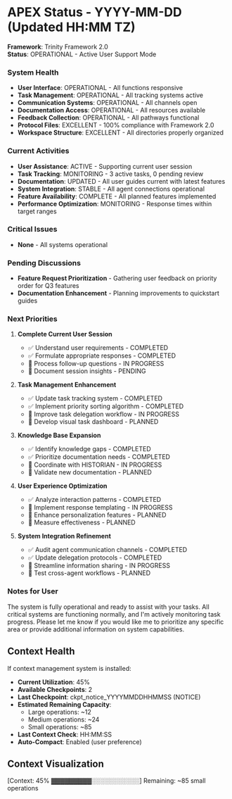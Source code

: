 # APEX Status - YYYY-MM-DD (Updated HH:MM TZ)

**Framework**: Trinity Framework 2.0  
**Status**: OPERATIONAL - Active User Support Mode

### System Health
- **User Interface**: OPERATIONAL - All functions responsive
- **Task Management**: OPERATIONAL - All tracking systems active
- **Communication Systems**: OPERATIONAL - All channels open
- **Documentation Access**: OPERATIONAL - All resources available
- **Feedback Collection**: OPERATIONAL - All pathways functional
- **Protocol Files**: EXCELLENT - 100% compliance with Framework 2.0
- **Workspace Structure**: EXCELLENT - All directories properly organized

### Current Activities
- **User Assistance**: ACTIVE - Supporting current user session
- **Task Tracking**: MONITORING - 3 active tasks, 0 pending review
- **Documentation**: UPDATED - All user guides current with latest features
- **System Integration**: STABLE - All agent connections operational
- **Feature Availability**: COMPLETE - All planned features implemented
- **Performance Optimization**: MONITORING - Response times within target ranges

### Critical Issues
- **None** - All systems operational

### Pending Discussions
- **Feature Request Prioritization** - Gathering user feedback on priority order for Q3 features
- **Documentation Enhancement** - Planning improvements to quickstart guides

### Next Priorities
1. **Complete Current User Session**
   - ✅ Understand user requirements - COMPLETED
   - ✅ Formulate appropriate responses - COMPLETED
   - 🔄 Process follow-up questions - IN PROGRESS
   - 🔄 Document session insights - PENDING

2. **Task Management Enhancement**
   - ✅ Update task tracking system - COMPLETED
   - ✅ Implement priority sorting algorithm - COMPLETED
   - 🔄 Improve task delegation workflow - IN PROGRESS
   - 🔄 Develop visual task dashboard - PLANNED

3. **Knowledge Base Expansion**
   - ✅ Identify knowledge gaps - COMPLETED
   - ✅ Prioritize documentation needs - COMPLETED
   - 🔄 Coordinate with HISTORIAN - IN PROGRESS
   - 🔄 Validate new documentation - PLANNED

4. **User Experience Optimization**
   - ✅ Analyze interaction patterns - COMPLETED
   - 🔄 Implement response templating - IN PROGRESS
   - 🔄 Enhance personalization features - PLANNED
   - 🔄 Measure effectiveness - PLANNED

5. **System Integration Refinement**
   - ✅ Audit agent communication channels - COMPLETED
   - ✅ Update delegation protocols - COMPLETED
   - 🔄 Streamline information sharing - IN PROGRESS
   - 🔄 Test cross-agent workflows - PLANNED

### Notes for User
The system is fully operational and ready to assist with your tasks. All critical systems are functioning normally, and I'm actively monitoring task progress. Please let me know if you would like me to prioritize any specific area or provide additional information on system capabilities.

## Context Health
If context management system is installed:

- **Current Utilization**: 45% 
- **Available Checkpoints**: 2
- **Last Checkpoint**: ckpt_notice_YYYYMMDDHHMMSS (NOTICE)
- **Estimated Remaining Capacity**: 
  - Large operations: ~12
  - Medium operations: ~24
  - Small operations: ~85
- **Last Context Check**: HH:MM:SS
- **Auto-Compact**: Enabled (user preference)

## Context Visualization
[Context: 45% ▓▓▓▓▓▓▓▓▓░░░░░░░░░░░] Remaining: ~85 small operations